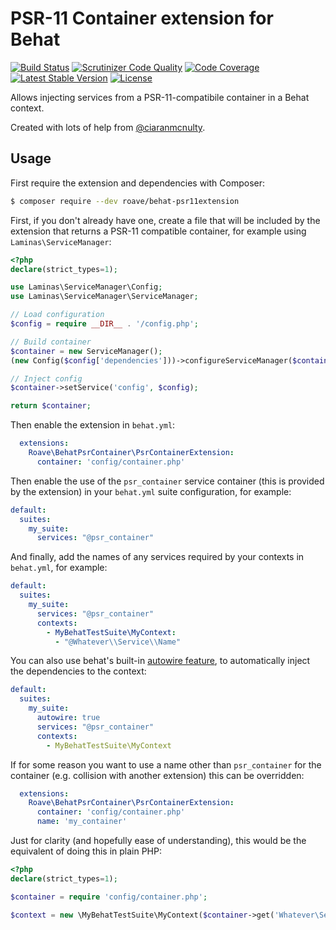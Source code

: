 # PSR-11 Container extension for Behat

[![Build Status](https://travis-ci.org/Roave/behat-psr11extension.svg?branch=master)](https://travis-ci.org/Roave/behat-psr11extension) [![Scrutinizer Code Quality](https://scrutinizer-ci.com/g/Roave/behat-psr11extension/badges/quality-score.png?b=master)](https://scrutinizer-ci.com/g/Roave/behat-psr11extension/?branch=master) [![Code Coverage](https://scrutinizer-ci.com/g/Roave/behat-psr11extension/badges/coverage.png?b=master)](https://scrutinizer-ci.com/g/Roave/behat-psr11extension/?branch=master) [![Latest Stable Version](https://poser.pugx.org/roave/behat-psr11extension/v/stable)](https://packagist.org/packages/roave/behat-psr11extension) [![License](https://poser.pugx.org/roave/behat-psr11extension/license)](https://packagist.org/packages/roave/behat-psr11extension)

Allows injecting services from a PSR-11-compatibile container in a Behat context.

Created with lots of help from [@ciaranmcnulty](https://github.com/ciaranmcnulty).

## Usage

First require the extension and dependencies with Composer:

```bash
$ composer require --dev roave/behat-psr11extension
```

First, if you don't already have one, create a file that will be included by the extension that returns a PSR-11
compatible container, for example using `Laminas\ServiceManager`:

```php
<?php
declare(strict_types=1);

use Laminas\ServiceManager\Config;
use Laminas\ServiceManager\ServiceManager;

// Load configuration
$config = require __DIR__ . '/config.php';

// Build container
$container = new ServiceManager();
(new Config($config['dependencies']))->configureServiceManager($container);

// Inject config
$container->setService('config', $config);

return $container;
```

Then enable the extension in `behat.yml`:

```yaml
  extensions:
    Roave\BehatPsrContainer\PsrContainerExtension:
      container: 'config/container.php'
```

Then enable the use of the `psr_container` service container (this is provided by the extension) in your `behat.yml`
suite configuration, for example:

```yaml
default:
  suites:
    my_suite:
      services: "@psr_container"
```

And finally, add the names of any services required by your contexts in `behat.yml`, for example:

```yaml
default:
  suites:
    my_suite:
      services: "@psr_container"
      contexts:
        - MyBehatTestSuite\MyContext:
          - "@Whatever\\Service\\Name"
```

You can also use behat's built-in [autowire feature](https://github.com/Behat/Behat/pull/1071), to automatically inject the dependencies to the context:

```yaml
default:
  suites:
    my_suite:
      autowire: true
      services: "@psr_container"
      contexts:
        - MyBehatTestSuite\MyContext
```

If for some reason you want to use a name other than `psr_container` for the container (e.g. collision with another extension) this can 
be overridden:

```yaml
  extensions:
    Roave\BehatPsrContainer\PsrContainerExtension:
      container: 'config/container.php'
      name: 'my_container'
```

Just for clarity (and hopefully ease of understanding), this would be the equivalent of doing this in plain PHP:

```php
<?php
declare(strict_types=1);

$container = require 'config/container.php';

$context = new \MyBehatTestSuite\MyContext($container->get('Whatever\Service\Name'));
```
